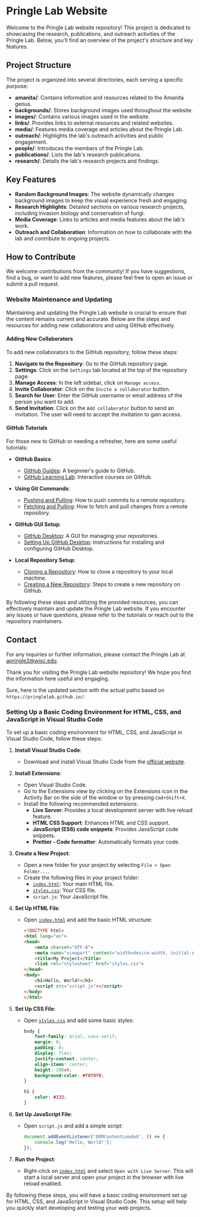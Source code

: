 # Pringle Lab Website

Welcome to the Pringle Lab website repository! This project is dedicated to showcasing the research, publications, and outreach activities of the Pringle Lab. Below, you'll find an overview of the project's structure and key features.

## Project Structure

The project is organized into several directories, each serving a specific purpose:

- **amanita/**: Contains information and resources related to the Amanita genus.
- **backgrounds/**: Stores background images used throughout the website.
- **images/**: Contains various images used in the website.
- **links/**: Provides links to external resources and related websites.
- **media/**: Features media coverage and articles about the Pringle Lab.
- **outreach/**: Highlights the lab's outreach activities and public engagement.
- **people/**: Introduces the members of the Pringle Lab.
- **publications/**: Lists the lab's research publications.
- **research/**: Details the lab's research projects and findings.

## Key Features

- **Random Background Images**: The website dynamically changes background images to keep the visual experience fresh and engaging.
- **Research Highlights**: Detailed sections on various research projects, including invasion biology and conservation of fungi.
- **Media Coverage**: Links to articles and media features about the lab's work.
- **Outreach and Collaboration**: Information on how to collaborate with the lab and contribute to ongoing projects.

## How to Contribute

We welcome contributions from the community! If you have suggestions, find a bug, or want to add new features, please feel free to open an issue or submit a pull request.

### Website Maintenance and Updating

Maintaining and updating the Pringle Lab website is crucial to ensure that the content remains current and accurate. Below are the steps and resources for adding new collaborators and using GitHub effectively.

#### Adding New Collaborators

To add new collaborators to the GitHub repository, follow these steps:

1. **Navigate to the Repository**: Go to the GitHub repository page.
2. **Settings**: Click on the `Settings` tab located at the top of the repository page.
3. **Manage Access**: In the left sidebar, click on `Manage access`.
4. **Invite Collaborator**: Click on the `Invite a collaborator` button.
5. **Search for User**: Enter the GitHub username or email address of the person you want to add.
6. **Send Invitation**: Click on the `Add collaborator` button to send an invitation. The user will need to accept the invitation to gain access.

#### GitHub Tutorials

For those new to GitHub or needing a refresher, here are some useful tutorials:

- **GitHub Basics**:
  - [GitHub Guides](https://guides.github.com/activities/hello-world/): A beginner's guide to GitHub.
  - [GitHub Learning Lab](https://lab.github.com/): Interactive courses on GitHub.

- **Using Git Commands**:
  - [Pushing and Pulling](https://docs.github.com/en/github/using-git/pushing-commits-to-a-remote-repository): How to push commits to a remote repository.
  - [Fetching and Pulling](https://docs.github.com/en/github/using-git/getting-changes-from-a-remote-repository): How to fetch and pull changes from a remote repository.

- **GitHub GUI Setup**:
  - [GitHub Desktop](https://desktop.github.com/): A GUI for managing your repositories.
  - [Setting Up GitHub Desktop](https://docs.github.com/en/desktop/installing-and-configuring-github-desktop): Instructions for installing and configuring GitHub Desktop.

- **Local Repository Setup**:
  - [Cloning a Repository](https://docs.github.com/en/github/creating-cloning-and-archiving-repositories/cloning-a-repository): How to clone a repository to your local machine.
  - [Creating a New Repository](https://docs.github.com/en/github/creating-cloning-and-archiving-repositories/creating-a-new-repository): Steps to create a new repository on GitHub.

By following these steps and utilizing the provided resources, you can effectively maintain and update the Pringle Lab website. If you encounter any issues or have questions, please refer to the tutorials or reach out to the repository maintainers.

## Contact

For any inquiries or further information, please contact the Pringle Lab at [apringle2@wisc.edu](mailto:apringle2@wisc.edu).

Thank you for visiting the Pringle Lab website repository! We hope you find the information here useful and engaging.


Sure, here is the updated section with the actual paths based on `https://pringlelab.github.io/`:

### Setting Up a Basic Coding Environment for HTML, CSS, and JavaScript in Visual Studio Code

To set up a basic coding environment for HTML, CSS, and JavaScript in Visual Studio Code, follow these steps:

1. **Install Visual Studio Code**:
   - Download and install Visual Studio Code from the [official website](https://code.visualstudio.com/).

2. **Install Extensions**:
   - Open Visual Studio Code.
   - Go to the Extensions view by clicking on the Extensions icon in the Activity Bar on the side of the window or by pressing `Cmd+Shift+X`.
   - Install the following recommended extensions:
     - **Live Server**: Provides a local development server with live reload feature.
     - **HTML CSS Support**: Enhances HTML and CSS support.
     - **JavaScript (ES6) code snippets**: Provides JavaScript code snippets.
     - **Prettier - Code formatter**: Automatically formats your code.

3. **Create a New Project**:
   - Open a new folder for your project by selecting `File > Open Folder...`.
   - Create the following files in your project folder:
     - [`index.html`](https://pringlelab.github.io/index.html): Your main HTML file.
     - [`styles.css`](https://pringlelab.github.io/styles.css): Your CSS file.
     - `script.js`: Your JavaScript file.

4. **Set Up HTML File**:
   - Open [`index.html`](https://pringlelab.github.io/index.html) and add the basic HTML structure:
     ```html
     <!DOCTYPE html>
     <html lang="en">
     <head>
         <meta charset="UTF-8">
         <meta name="viewport" content="width=device-width, initial-scale=1.0">
         <title>My Project</title>
         <link rel="stylesheet" href="styles.css">
     </head>
     <body>
         <h1>Hello, World!</h1>
         <script src="script.js"></script>
     </body>
     </html>
     ```

5. **Set Up CSS File**:
   - Open [`styles.css`](https://pringlelab.github.io/styles.css) and add some basic styles:
     ```css
     body {
         font-family: Arial, sans-serif;
         margin: 0;
         padding: 0;
         display: flex;
         justify-content: center;
         align-items: center;
         height: 100vh;
         background-color: #f0f0f0;
     }

     h1 {
         color: #333;
     }
     ```

6. **Set Up JavaScript File**:
   - Open `script.js` and add a simple script:
     ```javascript
     document.addEventListener('DOMContentLoaded', () => {
         console.log('Hello, World!');
     });
     ```

7. **Run the Project**:
   - Right-click on [`index.html`](https://pringlelab.github.io/index.html) and select `Open with Live Server`. This will start a local server and open your project in the browser with live reload enabled.

By following these steps, you will have a basic coding environment set up for HTML, CSS, and JavaScript in Visual Studio Code. This setup will help you quickly start developing and testing your web projects.
